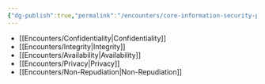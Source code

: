 ```yaml
---
{"dg-publish":true,"permalink":"/encounters/core-information-security-principles/"}
---
```


- [[Encounters/Confidentiality\|Confidentiality]]
- [[Encounters/Integrity\|Integrity]]
- [[Encounters/Availability\|Availability]]
- [[Encounters/Privacy\|Privacy]]
- [[Encounters/Non-Repudiation\|Non-Repudiation]]